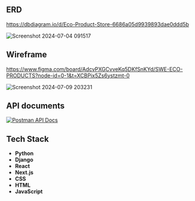 ## ERD
https://dbdiagram.io/d/Eco-Product-Store-6686a05d9939893dae0ddd5b

![Screenshot 2024-07-04 091517](https://github.com/swe-eco-product-store/swe-server-eco-product/assets/143454238/0d6baf89-d384-4d20-abe4-9add5dd0929a)

## Wireframe
https://www.figma.com/board/AdcvPXGCvveKq5DKfSnKYd/SWE-ECO-PRODUCTS?node-id=0-1&t=XCBPix5Zs6ystzmt-0

![Screenshot 2024-07-09 203231](https://github.com/swe-eco-product-store/swe-server-eco-product/assets/143454238/edbacc99-9930-4029-a4c0-6f483f0dca7b)

## API documents

[![Postman API Docs](https://img.shields.io/badge/Postman-API%20Docs-orange)](https://documenter.getpostman.com/view/28146601/2sA3kYhzPd
)


## Tech Stack
- **Python**
- **Django**
- **React**
- **Next.js**
- **CSS**
- **HTML**
- **JavaScript**
